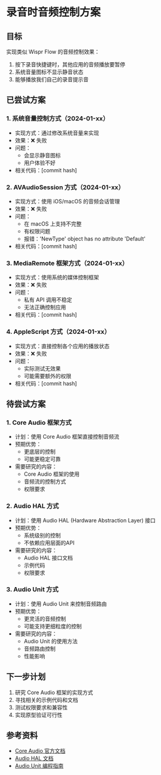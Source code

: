 # 录音时音频控制方案

## 目标
实现类似 Wispr Flow 的音频控制效果：
1. 按下录音快捷键时，其他应用的音频播放要暂停
2. 系统音量图标不显示静音状态
3. 能够播放我们自己的录音提示音

## 已尝试方案

### 1. 系统音量控制方式（2024-01-xx）
- 实现方式：通过修改系统音量来实现
- 效果：❌ 失败
- 问题：
  - 会显示静音图标
  - 用户体验不好
- 相关代码：[commit hash]

### 2. AVAudioSession 方式（2024-01-xx）
- 实现方式：使用 iOS/macOS 的音频会话管理
- 效果：❌ 失败
- 问题：
  - 在 macOS 上支持不完整
  - 有权限问题
  - 报错：'NewType' object has no attribute 'Default'
- 相关代码：[commit hash]

### 3. MediaRemote 框架方式（2024-01-xx）
- 实现方式：使用系统的媒体控制框架
- 效果：❌ 失败
- 问题：
  - 私有 API 调用不稳定
  - 无法正确控制应用
- 相关代码：[commit hash]

### 4. AppleScript 方式（2024-01-xx）
- 实现方式：直接控制各个应用的播放状态
- 效果：❌ 失败
- 问题：
  - 实际测试无效果
  - 可能需要额外的权限
- 相关代码：[commit hash]

## 待尝试方案

### 1. Core Audio 框架方式
- 计划：使用 Core Audio 框架直接控制音频流
- 预期优势：
  - 更底层的控制
  - 可能更稳定可靠
- 需要研究的内容：
  - Core Audio 框架的使用
  - 音频流的控制方式
  - 权限要求

### 2. Audio HAL 方式
- 计划：使用 Audio HAL (Hardware Abstraction Layer) 接口
- 预期优势：
  - 系统级别的控制
  - 不依赖应用层面的API
- 需要研究的内容：
  - Audio HAL 接口文档
  - 示例代码
  - 权限要求

### 3. Audio Unit 方式
- 计划：使用 Audio Unit 来控制音频路由
- 预期优势：
  - 更灵活的音频控制
  - 可能支持更细粒度的控制
- 需要研究的内容：
  - Audio Unit 的使用方法
  - 音频路由控制
  - 性能影响

## 下一步计划
1. 研究 Core Audio 框架的实现方式
2. 寻找相关的示例代码和文档
3. 测试权限要求和兼容性
4. 实现原型验证可行性

## 参考资料
- [Core Audio 官方文档]()
- [Audio HAL 文档]()
- [Audio Unit 编程指南]() 